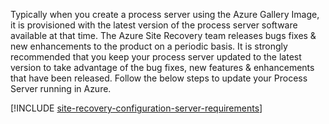 
Typically when you create a process server using the Azure Gallery Image, it is provisioned with the latest version of the process server software available at that time. The Azure Site Recovery team releases bugs fixes & new enhancements to the product on a periodic basis. It is strongly recommended that you keep your process server updated to the latest version to take advantage of the bug fixes, new features & enhancements that have been released. Follow the below steps to update your Process Server running in Azure.

[!INCLUDE [site-recovery-configuration-server-requirements](site-recovery-vmware-upgrade-process-server-internal.md)]
